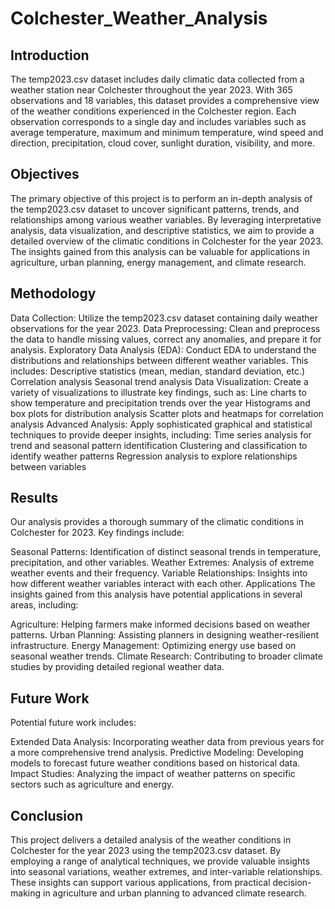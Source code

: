 # Colchester_Weather_Analysis

## Introduction
The temp2023.csv dataset includes daily climatic data collected from a weather station near Colchester throughout the year 2023. With 365 observations and 18 variables, this dataset provides a comprehensive view of the weather conditions experienced in the Colchester region. Each observation corresponds to a single day and includes variables such as average temperature, maximum and minimum temperature, wind speed and direction, precipitation, cloud cover, sunlight duration, visibility, and more.

## Objectives
The primary objective of this project is to perform an in-depth analysis of the temp2023.csv dataset to uncover significant patterns, trends, and relationships among various weather variables. By leveraging interpretative analysis, data visualization, and descriptive statistics, we aim to provide a detailed overview of the climatic conditions in Colchester for the year 2023. The insights gained from this analysis can be valuable for applications in agriculture, urban planning, energy management, and climate research.

## Methodology
Data Collection: Utilize the temp2023.csv dataset containing daily weather observations for the year 2023.
Data Preprocessing: Clean and preprocess the data to handle missing values, correct any anomalies, and prepare it for analysis.
Exploratory Data Analysis (EDA): Conduct EDA to understand the distributions and relationships between different weather variables. This includes:
Descriptive statistics (mean, median, standard deviation, etc.)
Correlation analysis
Seasonal trend analysis
Data Visualization: Create a variety of visualizations to illustrate key findings, such as:
Line charts to show temperature and precipitation trends over the year
Histograms and box plots for distribution analysis
Scatter plots and heatmaps for correlation analysis
Advanced Analysis: Apply sophisticated graphical and statistical techniques to provide deeper insights, including:
Time series analysis for trend and seasonal pattern identification
Clustering and classification to identify weather patterns
Regression analysis to explore relationships between variables
## Results
Our analysis provides a thorough summary of the climatic conditions in Colchester for 2023. Key findings include:

Seasonal Patterns: Identification of distinct seasonal trends in temperature, precipitation, and other variables.
Weather Extremes: Analysis of extreme weather events and their frequency.
Variable Relationships: Insights into how different weather variables interact with each other.
Applications
The insights gained from this analysis have potential applications in several areas, including:

Agriculture: Helping farmers make informed decisions based on weather patterns.
Urban Planning: Assisting planners in designing weather-resilient infrastructure.
Energy Management: Optimizing energy use based on seasonal weather trends.
Climate Research: Contributing to broader climate studies by providing detailed regional weather data.

## Future Work
Potential future work includes:

Extended Data Analysis: Incorporating weather data from previous years for a more comprehensive trend analysis.
Predictive Modeling: Developing models to forecast future weather conditions based on historical data.
Impact Studies: Analyzing the impact of weather patterns on specific sectors such as agriculture and energy.

## Conclusion
This project delivers a detailed analysis of the weather conditions in Colchester for the year 2023 using the temp2023.csv dataset. By employing a range of analytical techniques, we provide valuable insights into seasonal variations, weather extremes, and inter-variable relationships. These insights can support various applications, from practical decision-making in agriculture and urban planning to advanced climate research.

